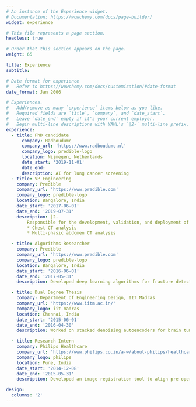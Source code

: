 ```yaml
---
# An instance of the Experience widget.
# Documentation: https://wowchemy.com/docs/page-builder/
widget: experience

# This file represents a page section.
headless: true

# Order that this section appears on the page.
weight: 65

title: Experience
subtitle:

# Date format for experience
#   Refer to https://wowchemy.com/docs/customization/#date-format
date_format: Jan 2006

# Experiences.
#   Add/remove as many `experience` items below as you like.
#   Required fields are `title`, `company`, and `date_start`.
#   Leave `date_end` empty if it's your current employer.
#   Begin multi-line descriptions with YAML's `|2-` multi-line prefix.
experience:
  - title: PhD candidate
      company: Radboudumc
      company_url: 'https://www.radboudumc.nl'
      company_logo: predible-logo
      location: Nijmegen, Netherlands
      date_start: '2019-11-01'
      date_end:
      description: AI for lung cancer screening
  - title: VP Engineering
    company: Predible
    company_url: 'https://www.predible.com'
    company_logo: predible-logo
    location: Bangalore, India
    date_start: '2017-06-01'
    date_end: '2019-07-31'
    description: |2-
        Responsible for the development, validation, and deployment of deep learning algorithms for 
        * Chest CT analysis
        * Multi-phasic abdomen CT analysis

  - title: Algorithms Researcher
    company: Predible
    company_url: 'https://www.predible.com'
    company_logo: predible-logo
    location: Bangalore, India
    date_start: '2016-06-01'
    date_end: '2017-05-31'
    description: Developed deep learning algorithms for fracture detection in wrist x-rays, radiology reports, and liver segmentation from abdomen CT images

  - title: Dual Degree Thesis
    company: Department of Engineering Design, IIT Madras
    company_url: 'https://www.iitm.ac.in/'
    company_logo: iit-madras
    location: Chennai, India
    date_start: '2015-06-01'
    date_end: '2016-04-30'
    description: Worked on stacked denoising autoencoders for brain tumor segmentation from MRI

  - title: Research Intern
    company: Philips Healthcare
    company_url: 'https://www.philips.co.in/a-w/about-philips/healthcare-innovation-campus.html'
    company_logo: philips
    location: Pune, India
    date_start: '2014-12-08'
    date_end: '2015-05-31'
    description: Developed an image registration tool to align pre-operative and post-operative fluoroscopic images of the spine from mobile C-Arm systems

design:
  columns: '2'
---
```

